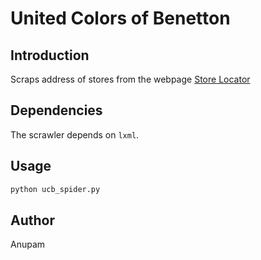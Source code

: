 United Colors of Benetton
=========================

Introduction
------------

Scraps address of stores from the webpage [Store Locator](http://world.benetton.com/store-locator/)

Dependencies
------------

The scrawler depends on ``lxml``.

Usage
-----

```sh
python ucb_spider.py
```

Author
------

Anupam